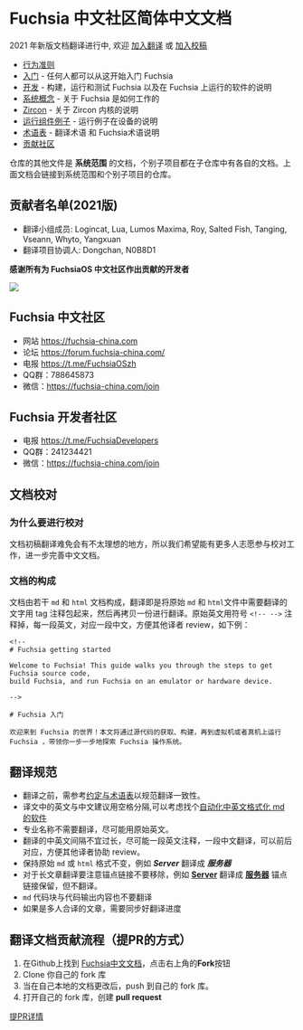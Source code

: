 # Fuchsia 中文社区简体中文文档

2021 年新版文档翻译进行中, 欢迎 [加入翻译](https://fuchsia-china.com/2021-document-call-for-volunteers/) 或 [加入校稿](https://fuchsia-china.com/fuchsia-chinese-documents-start-publish/)

<!-- 
 - [Code of conduct](/CODE_OF_CONDUCT.md)
 - [Glossary](glossary.md) - definitions of commonly used terms
 - [Getting started](/docs/get-started/README.md) - everything you need to get started with Fuchsia
 - [Development](development/README.md) - instructions for building, running and
   testing Fuchsia and software that runs on Fuchsia
 - [System](/docs/concepts/index.md) - documentation for how Fuchsia works
 - [Zircon](/docs/concepts/kernel/README.md) - documentation for the Zircon kernel
 - [Run an example component](/docs/development/run/run-examples.md) - instructions for running examples
   on a device
 - [Contributing changes](/CONTRIBUTING.md)

Other files in this repository are **system-wide** documentation articles for
Fuchsia. **Individual subprojects** have their own documentation within each
project repository. The articles above link to Individual documents both within
the system-wide repository and within Individual project repositories.
-->

- [行为准则](CODE_OF_CONDUCT.md)
- [入门](/get-started/README.md) - 任何人都可以从这开始入门 Fuchsia
- [开发](development/README.md) - 构建，运行和测试 Fuchsia 以及在 Fuchsia 上运行的软件的说明
- [系统概念](concepts/index.md) - 关于 Fuchsia 是如何工作的
- [Zircon](concepts/kernel/README.md) - 关于 Zircon 内核的说明
 - [运行组件例子](development/run/run-examples.md) - 运行例子在设备的说明
 - [术语表](glossary/README.md) - 翻译术语 和 Fuchsia术语说明
 - [贡献社区](CONTRIBUTING.md)

仓库的其他文件是 **系统范围** 的文档，个别子项目都在子仓库中有各自的文档。上面文档会链接到系统范围和个别子项目的仓库。



## 贡献者名单(2021版)
 - 翻译小组成员: Logincat, Lua, Lumos Maxima, Roy, Salted Fish, Tanging, Vseann, Whyto, Yangxuan
 - 翻译项目协调人: Dongchan, N0B8D1

**感谢所有为 FuchsiaOS 中文社区作出贡献的开发者**

<a href="https://github.com/FuchsiaOS/FuchsiaOS-docs-zh_CN/graphs/contributors">
  <img src="https://contributors-img.web.app/image?repo=FuchsiaOS/FuchsiaOS-docs-zh_CN" />
</a>


## Fuchsia 中文社区

 - 网站  https://fuchsia-china.com
 - 论坛  https://forum.fuchsia-china.com/
 - 电报  https://t.me/FuchsiaOSzh
 - QQ群：788645873
 - 微信：https://fuchsia-china.com/join

 ## Fuchsia 开发者社区

 - 电报  https://t.me/FuchsiaDevelopers
 - QQ群：241234421
 - 微信：https://fuchsia-china.com/join



## 文档校对

### 为什么要进行校对

文档初稿翻译难免会有不太理想的地方，所以我们希望能有更多人志愿参与校对工作，进一步完善中文文档。

### 文档的构成

文档由若干 `md` 和 `html` 文档构成，翻译即是将原始 `md` 和 `html`文件中需要翻译的文字用 tag 注释包起来，然后再拷贝一份进行翻译。原始英文用符号 `<!-- -->` 注释掉，每一段英文，对应一段中文，方便其他译者 review，如下例：

```
<!-- 
# Fuchsia getting started

Welcome to Fuchsia! This guide walks you through the steps to get Fuchsia source code,
build Fuchsia, and run Fuchsia on an emulator or hardware device. 

-->

# Fuchsia 入门

欢迎来到 Fuchsia 的世界！本文将通过源代码的获取、构建，再到虚拟机或者真机上运行 Fuchsia ，带领你一步一步地探索 Fuchsia 操作系统。
```



## 翻译规范

- 翻译之前，需参考[约定与术语表](./glossary/README.md)以规范翻译一致性。
- 译文中的英文与中文建议用空格分隔,可以考虑找个[自动化中英文格式化 md 的软件](https://pypi.org/project/zhlint/)
- 专业名称不需要翻译，尽可能用原始英文。
- 翻译的中英文间隔不宜过长，尽可能一段英文注释，一段中文翻译，可以前后对应，方便其他译者协助 review。
- 保持原始 `md` 或 `html` 格式不变，例如 **_Server_** 翻译成 **_服务器_**
- 对于长文章翻译要注意锚点链接不要移除，例如 **[Server](#Client)** 翻译成 **[服务器](#Client)** 锚点链接保留，但不翻译。
- `md` 代码块与代码输出内容也不要翻译
- 如果是多人合译的文章，需要同步好翻译进度



## 翻译文档贡献流程（提PR的方式）

1. 在Github上找到 [Fuchsia中文文档](https://github.com/FuchsiaOS/FuchsiaOS-docs-zh_CN)，点击右上角的**Fork**按钮
2. Clone 你自己的 fork 库
3. 当在自己本地的文档更改后，push 到自己的 fork 库。
4. 打开自己的 fork 库，创建 **pull request**

[提PR详情](https://www.dataschool.io/how-to-contribute-on-github/)

